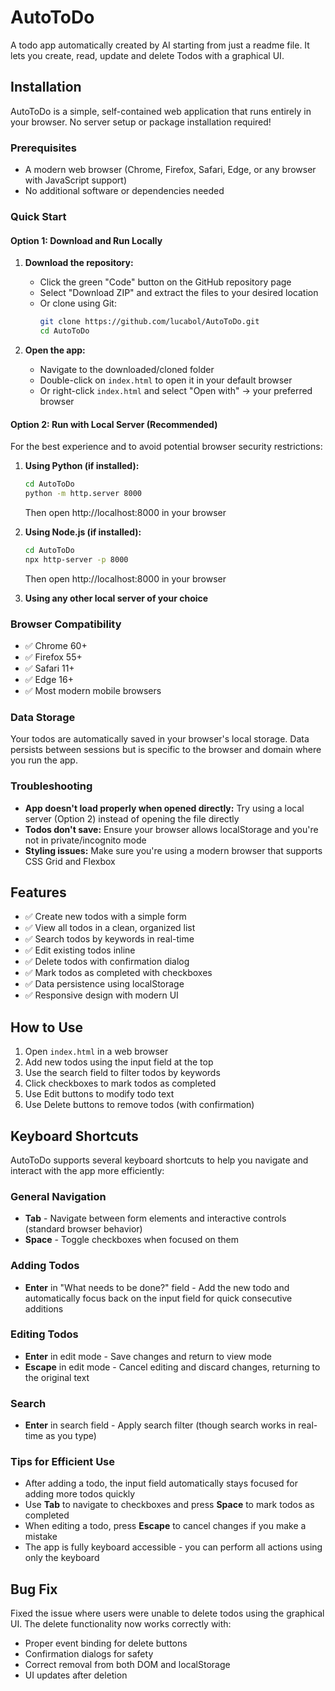 # AutoToDo
A todo app automatically created by AI starting from just a readme file. It lets you create, read, update and delete Todos with a graphical UI.

## Installation

AutoToDo is a simple, self-contained web application that runs entirely in your browser. No server setup or package installation required!

### Prerequisites
- A modern web browser (Chrome, Firefox, Safari, Edge, or any browser with JavaScript support)
- No additional software or dependencies needed

### Quick Start

#### Option 1: Download and Run Locally
1. **Download the repository:**
   - Click the green "Code" button on the GitHub repository page
   - Select "Download ZIP" and extract the files to your desired location
   - Or clone using Git:
     ```bash
     git clone https://github.com/lucabol/AutoToDo.git
     cd AutoToDo
     ```

2. **Open the app:**
   - Navigate to the downloaded/cloned folder
   - Double-click on `index.html` to open it in your default browser
   - Or right-click `index.html` and select "Open with" → your preferred browser

#### Option 2: Run with Local Server (Recommended)
For the best experience and to avoid potential browser security restrictions:

1. **Using Python (if installed):**
   ```bash
   cd AutoToDo
   python -m http.server 8000
   ```
   Then open http://localhost:8000 in your browser

2. **Using Node.js (if installed):**
   ```bash
   cd AutoToDo
   npx http-server -p 8000
   ```
   Then open http://localhost:8000 in your browser

3. **Using any other local server of your choice**

### Browser Compatibility
- ✅ Chrome 60+
- ✅ Firefox 55+
- ✅ Safari 11+
- ✅ Edge 16+
- ✅ Most modern mobile browsers

### Data Storage
Your todos are automatically saved in your browser's local storage. Data persists between sessions but is specific to the browser and domain where you run the app.

### Troubleshooting
- **App doesn't load properly when opened directly:** Try using a local server (Option 2) instead of opening the file directly
- **Todos don't save:** Ensure your browser allows localStorage and you're not in private/incognito mode
- **Styling issues:** Make sure you're using a modern browser that supports CSS Grid and Flexbox

## Features
- ✅ Create new todos with a simple form
- ✅ View all todos in a clean, organized list
- ✅ Search todos by keywords in real-time
- ✅ Edit existing todos inline
- ✅ Delete todos with confirmation dialog
- ✅ Mark todos as completed with checkboxes
- ✅ Data persistence using localStorage
- ✅ Responsive design with modern UI

## How to Use
1. Open `index.html` in a web browser
2. Add new todos using the input field at the top
3. Use the search field to filter todos by keywords
4. Click checkboxes to mark todos as completed
5. Use Edit buttons to modify todo text
6. Use Delete buttons to remove todos (with confirmation)

## Keyboard Shortcuts
AutoToDo supports several keyboard shortcuts to help you navigate and interact with the app more efficiently:

### General Navigation
- **Tab** - Navigate between form elements and interactive controls (standard browser behavior)
- **Space** - Toggle checkboxes when focused on them

### Adding Todos
- **Enter** in "What needs to be done?" field - Add the new todo and automatically focus back on the input field for quick consecutive additions

### Editing Todos
- **Enter** in edit mode - Save changes and return to view mode
- **Escape** in edit mode - Cancel editing and discard changes, returning to the original text

### Search
- **Enter** in search field - Apply search filter (though search works in real-time as you type)

### Tips for Efficient Use
- After adding a todo, the input field automatically stays focused for adding more todos quickly
- Use **Tab** to navigate to checkboxes and press **Space** to mark todos as completed
- When editing a todo, press **Escape** to cancel changes if you make a mistake
- The app is fully keyboard accessible - you can perform all actions using only the keyboard

## Bug Fix
Fixed the issue where users were unable to delete todos using the graphical UI. The delete functionality now works correctly with:
- Proper event binding for delete buttons
- Confirmation dialogs for safety
- Correct removal from both DOM and localStorage
- UI updates after deletion

